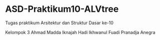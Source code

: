 # ASD-Praktikum10-ALVtree
Tugas praktikum Arsitektur dan Struktur Dasar ke-10

Kelompok 3
Ahmad Madda Iknajah
Hadi Ikhwanul Fuadi
Pranadja Anegra
